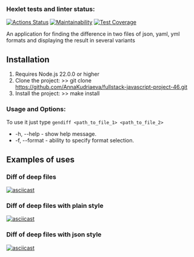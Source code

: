 ### Hexlet tests and linter status:
[![Actions Status](https://github.com/AnnaKudriaeva/python-project-50/actions/workflows/hexlet-check.yml/badge.svg)](https://github.com/AnnaKudriaeva/fullstack-javascript-project-46/actions)
[![Maintainability](https://api.codeclimate.com/v1/badges/bb4e44946b8eadb3df3a/maintainability)](https://codeclimate.com/github/AnnaKudriaeva/fullstack-javascript-project-46/maintainability)
[![Test Coverage](https://api.codeclimate.com/v1/badges/bb4e44946b8eadb3df3a/test_coverage)](https://codeclimate.com/github/AnnaKudriaeva/fullstack-javascript-project-46/test_coverage)

An application for finding the difference in two files of json, yaml, yml formats and displaying the result in several variants

## Installation
1. Requires Node.js 22.0.0 or higher
2. Clone the project: >> git clone https://github.com/AnnaKudriaeva/fullstack-javascript-project-46.git
3. Install the project: >> make install

### Usage and Options:
To use it just type `gendiff <path_to_file_1> <path_to_file_2>`

* -h, --help - show help message.
* -f, --format - ability to specify format selection.

## Examples of uses
### Diff of deep files
[![asciicast](https://asciinema.org/a/uCRsybYZN1pPIJozBenZhVGLy.svg)](https://asciinema.org/a/uCRsybYZN1pPIJozBenZhVGLy)
### Diff of deep files with plain style
[![asciicast](https://asciinema.org/a/U3OVADl3X4mykicAmrb5BxXWi.svg)](https://asciinema.org/a/U3OVADl3X4mykicAmrb5BxXWi)
### Diff of deep files with json style
[![asciicast](https://asciinema.org/a/o31qkJdMhzxLeCZ4nTBHSQptp.svg)](https://asciinema.org/a/o31qkJdMhzxLeCZ4nTBHSQptp)
